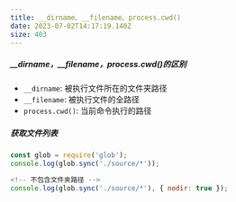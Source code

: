 ```yaml
---
title: __dirname、__filename、process.cwd()
date: 2023-07-02T14:17:19.140Z
size: 403
---
```

##### __dirname，__filename，process.cwd()的区别
- `__dirname`: 被执行文件所在的文件夹路径
- `__filename`: 被执行文件的全路径
- `process.cwd()`: 当前命令执行的路径

##### 获取文件列表
```javascript
const glob = require('glob');
console.log(glob.sync('./source/*'));

<!-- 不包含文件夹路径 -->
console.log(glob.sync('./source/*'), { nodir: true });
```

